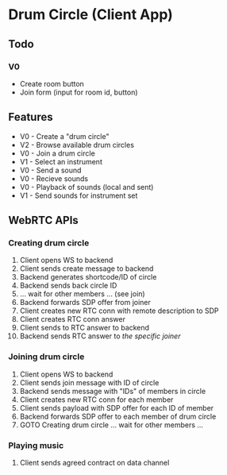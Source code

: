 # Drum Circle (Client App)

## Todo

### V0

- Create room button
- Join form (input for room id, button)


## Features

- V0 - Create a "drum circle"
- V2 - Browse available drum circles
- V0 - Join a drum circle
- V1 - Select an instrument
- V0 - Send a sound
- V0 - Recieve sounds
- V0 - Playback of sounds (local and sent)
- V1 - Send sounds for instrument set

## WebRTC APIs

### Creating drum circle

1. Client opens WS to backend
1. Client sends create message to backend
1. Backend generates shortcode/ID of circle
1. Backend sends back circle ID
1. ... wait for other members ... (see join)
1. Backend forwards SDP offer from joiner
1. Client creates new RTC conn with remote description to SDP
1. Client creates RTC conn answer
1. Client sends to RTC answer to backend
1. Backend sends RTC answer to _the specific joiner_

### Joining drum circle

1. Client opens WS to backend
1. Client sends join message with ID of circle
1. Backend sends message with "IDs" of members in circle
1. Client creates new RTC conn for each member
1. Client sends payload with SDP offer for each ID of member
1. Backend forwards SDP offer to each member of drum circle
1. GOTO Creating drum circle ... wait for other members ...

### Playing music

1. Client sends agreed contract on data channel
